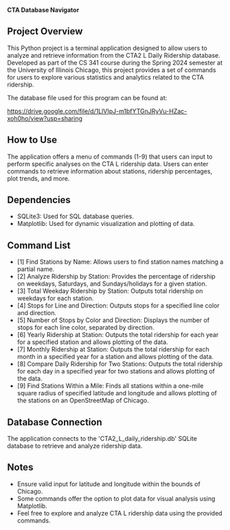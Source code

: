 **CTA Database Navigator**

## Project Overview
This Python project is a terminal application designed to allow users to analyze and retrieve information from the CTA2 L Daily Ridership database. Developed as part of the CS 341 course during the Spring 2024 semester at the University of Illinois Chicago, this project provides a set of commands for users to explore various statistics and analytics related to the CTA ridership.

The database file used for this program can be found at:

https://drive.google.com/file/d/1LlVIpJ-m1bfYTGnJRyVu-HZac-xoh0ho/view?usp=sharing

## How to Use
The application offers a menu of commands (1-9) that users can input to perform specific analyses on the CTA L ridership data. Users can enter commands to retrieve information about stations, ridership percentages, plot trends, and more.

## Dependencies
- SQLite3: Used for SQL database queries.
- Matplotlib: Used for dynamic visualization and plotting of data.

## Command List
- [1] Find Stations by Name: Allows users to find station names matching a partial name.
- [2] Analyze Ridership by Station: Provides the percentage of ridership on weekdays, Saturdays, and Sundays/holidays for a given station.
- [3] Total Weekday Ridership by Station: Outputs total ridership on weekdays for each station.
- [4] Stops for Line and Direction: Outputs stops for a specified line color and direction.
- [5] Number of Stops by Color and Direction: Displays the number of stops for each line color, separated by direction.
- [6] Yearly Ridership at Station: Outputs the total ridership for each year for a specified station and allows plotting of the data.
- [7] Monthly Ridership at Station: Outputs the total ridership for each month in a specified year for a station and allows plotting of the data.
- [8] Compare Daily Ridership for Two Stations: Outputs the total ridership for each day in a specified year for two stations and allows plotting of the data.
- [9] Find Stations Within a Mile: Finds all stations within a one-mile square radius of specified latitude and longitude and allows plotting of the stations on an OpenStreetMap of Chicago.

## Database Connection
The application connects to the 'CTA2_L_daily_ridership.db' SQLite database to retrieve and analyze ridership data.

## Notes
- Ensure valid input for latitude and longitude within the bounds of Chicago.
- Some commands offer the option to plot data for visual analysis using Matplotlib.
- Feel free to explore and analyze CTA L ridership data using the provided commands.
